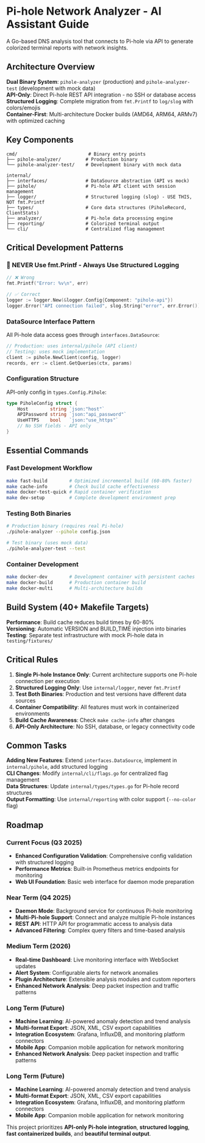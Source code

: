 # Pi-hole Network Analyzer - AI Assistant Guide

A Go-based DNS analysis tool that connects to Pi-hole via API to generate colorized terminal reports with network insights.

## Architecture Overview

**Dual Binary System**: `pihole-analyzer` (production) and `pihole-analyzer-test` (development with mock data)  
**API-Only**: Direct Pi-hole REST API integration - no SSH or database access  
**Structured Logging**: Complete migration from `fmt.Printf` to `log/slog` with colors/emojis  
**Container-First**: Multi-architecture Docker builds (AMD64, ARM64, ARMv7) with optimized caching

## Key Components

```
cmd/                          # Binary entry points
├── pihole-analyzer/         # Production binary
└── pihole-analyzer-test/    # Development binary with mock data

internal/
├── interfaces/              # DataSource abstraction (API vs mock)
├── pihole/                  # Pi-hole API client with session management
├── logger/                  # Structured logging (slog) - USE THIS, NOT fmt.Printf
├── types/                   # Core data structures (PiholeRecord, ClientStats)
├── analyzer/                # Pi-hole data processing engine
├── reporting/               # Colorized terminal output
└── cli/                     # Centralized flag management
```

## Critical Development Patterns

### 🚨 NEVER Use fmt.Printf - Always Use Structured Logging
```go
// ❌ Wrong
fmt.Printf("Error: %v\n", err)

// ✅ Correct
logger := logger.New(&logger.Config{Component: "pihole-api"})
logger.Error("API connection failed", slog.String("error", err.Error()))
```

### DataSource Interface Pattern
All Pi-hole data access goes through `interfaces.DataSource`:
```go
// Production: uses internal/pihole (API client)
// Testing: uses mock implementation
client := pihole.NewClient(config, logger)
records, err := client.GetQueries(ctx, params)
```

### Configuration Structure
API-only config in `types.Config.Pihole`:
```go
type PiholeConfig struct {
    Host        string `json:"host"`
    APIPassword string `json:"api_password"`
    UseHTTPS    bool   `json:"use_https"`
    // No SSH fields - API only
}
```

## Essential Commands

### Fast Development Workflow
```bash
make fast-build        # Optimized incremental build (60-80% faster)
make cache-info        # Check build cache effectiveness
make docker-test-quick # Rapid container verification
make dev-setup         # Complete development environment prep
```

### Testing Both Binaries
```bash
# Production binary (requires real Pi-hole)
./pihole-analyzer --pihole config.json

# Test binary (uses mock data)
./pihole-analyzer-test --test
```

### Container Development
```bash
make docker-dev        # Development container with persistent caches
make docker-build      # Production container build
make docker-multi      # Multi-architecture builds
```

## Build System (40+ Makefile Targets)

**Performance**: Build cache reduces build times by 60-80%  
**Versioning**: Automatic VERSION and BUILD_TIME injection into binaries  
**Testing**: Separate test infrastructure with mock Pi-hole data in `testing/fixtures/`

## Critical Rules

1. **Single Pi-hole Instance Only**: Current architecture supports one Pi-hole connection per execution
2. **Structured Logging Only**: Use `internal/logger`, never `fmt.Printf`
2. **Test Both Binaries**: Production and test versions have different data sources
3. **Container Compatibility**: All features must work in containerized environments
4. **Build Cache Awareness**: Check `make cache-info` after changes
5. **API-Only Architecture**: No SSH, database, or legacy connectivity code

## Common Tasks

**Adding New Features**: Extend `interfaces.DataSource`, implement in `internal/pihole`, add structured logging  
**CLI Changes**: Modify `internal/cli/flags.go` for centralized flag management  
**Data Structures**: Update `internal/types/types.go` for Pi-hole record structures  
**Output Formatting**: Use `internal/reporting` with color support (`--no-color` flag)

## Roadmap

### Current Focus (Q3 2025)
- **Enhanced Configuration Validation**: Comprehensive config validation with structured logging
- **Performance Metrics**: Built-in Prometheus metrics endpoints for monitoring
- **Web UI Foundation**: Basic web interface for daemon mode preparation

### Near Term (Q4 2025)
- **Daemon Mode**: Background service for continuous Pi-hole monitoring
- **Multi-Pi-hole Support**: Connect and analyze multiple Pi-hole instances
- **REST API**: HTTP API for programmatic access to analysis data
- **Advanced Filtering**: Complex query filters and time-based analysis

### Medium Term (2026)
- **Real-time Dashboard**: Live monitoring interface with WebSocket updates
- **Alert System**: Configurable alerts for network anomalies
- **Plugin Architecture**: Extensible analysis modules and custom reporters
- **Enhanced Network Analysis**: Deep packet inspection and traffic patterns

### Long Term (Future)
- **Machine Learning**: AI-powered anomaly detection and trend analysis
- **Multi-format Export**: JSON, XML, CSV export capabilities
- **Integration Ecosystem**: Grafana, InfluxDB, and monitoring platform connectors
- **Mobile App**: Companion mobile application for network monitoring
- **Enhanced Network Analysis**: Deep packet inspection and traffic patterns

### Long Term (Future)
- **Machine Learning**: AI-powered anomaly detection and trend analysis
- **Multi-format Export**: JSON, XML, CSV export capabilities
- **Integration Ecosystem**: Grafana, InfluxDB, and monitoring platform connectors
- **Mobile App**: Companion mobile application for network monitoring

This project prioritizes **API-only Pi-hole integration**, **structured logging**, **fast containerized builds**, and **beautiful terminal output**.
